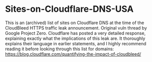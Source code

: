 # Sites-on-Cloudflare-DNS-USA
This is an (archived) list of sites on Cloudflare DNS at the time of the CloudBleed HTTPS traffic leak announcement. Original vuln thread by Google Project Zero.  Cloudflare has posted a very detailed response, explaining exactly what the implications of this leak are. It thoroughly explains their language in earlier statements, and I highly recommend reading it before looking through this list for domains: https://blog.cloudflare.com/quantifying-the-impact-of-cloudbleed/
